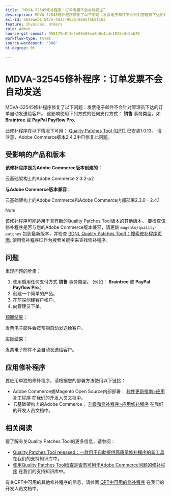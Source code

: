 ```yaml
---
title: “MDVA-32545修补程序：订单发票不会自动发送”
description: MDVA-32545修补程序修复了以下问题：发票电子邮件不会针对管理员下达的订单自动发送给客户。 这影响任何具有**Sale**交易类型的支付方式，如**Braintree**或**PayPal Payflow Pro**。
exl-id: 682eaeb1-5475-4d37-9536-0605f5b9f163
feature: Invoices, Orders
role: Admin
source-git-commit: 958179e0f3efe08e65ea8b0c4c4e1015e3c5bb76
workflow-type: tm+mt
source-wordcount: '388'
ht-degree: 0%

---
```


# MDVA-32545修补程序：订单发票不会自动发送

MDVA-32545修补程序修复了以下问题：发票电子邮件不会针对管理员下达的订单自动发送给客户。 这影响使用下列方式的任何支付方式： **销售** 事务类型，如 **Braintree** 或 **PayPal Payflow Pro**.

此修补程序在以下情况下可用： [Quality Patches Tool (QPT)](https://devdocs.magento.com/guides/v2.4/comp-mgr/patching.html#mqp) 已安装1.0.13。 请注意，Adobe Commerce版本2.4.2中已修复此问题。

## 受影响的产品和版本

**该修补程序是为Adobe Commerce版本创建的：**

云基础架构上的Adobe Commerce 2.3.2-p2

**与Adobe Commerce版本兼容：**

云基础架构上的Adobe Commerce和Adobe Commerce内部部署2.3.0 - 2.4.1

>[!NOTE]
>
>该修补程序可能适用于具有新的Quality Patches Tool版本的其他版本。 要检查该修补程序是否与您的Adobe Commerce版本兼容，请更新 `magento/quality-patches` 包到最新版本，并检查 [[!DNL Quality Patches Tool]：搜索修补程序页面](https://devdocs.magento.com/quality-patches/tool.html#patch-grid). 使用修补程序ID作为搜索关键字来查找修补程序。

## 问题

<u>重现问题的步骤</u>：

1. 使用启用任何支付方式 **销售** 事务类型。 (例如： **Braintree** 或 **PayPal Payflow Pro**.)
1. 创建一个简单的产品。
1. 在前端创建客户帐户。
1. 向管理员下单。

<u>预期结果</u>：

发票电子邮件会按预期自动发送给客户。

<u>实际结果</u>：

发票电子邮件不会自动发送给客户。

## 应用修补程序

要应用单独的修补程序，请根据您的部署方法使用以下链接：

* Adobe Commerce或Magento Open Source内部部署： [软件更新指南>应用补丁程序](https://devdocs.magento.com/guides/v2.4/comp-mgr/patching/mqp.html) 在我们的开发人员文档中。
* 云基础架构上的Adobe Commerce： [升级和修补程序>应用修补程序](https://devdocs.magento.com/cloud/project/project-patch.html) 在我们的开发人员文档中。

## 相关阅读

要了解有关Quality Patches Tool的更多信息，请参阅：

* [Quality Patches Tool released：一款用于自助提供高质量修补程序的新工具](/help/announcements/adobe-commerce-announcements/magento-quality-patches-released-new-tool-to-self-serve-quality-patches.md) 在我们的支持知识库中。
* [使用Quality Patches Tool检查是否有可用于Adobe Commerce问题的修补程序](/help/support-tools/patches-available-in-qpt-tool/check-patch-for-magento-issue-with-magento-quality-patches.md) 在我们的支持知识库中。

有关QPT中可用的其他修补程序的信息，请参阅 [QPT中可用的修补程序](https://devdocs.magento.com/quality-patches/tool.html#patch-grid) 在我们的开发人员文档中。
